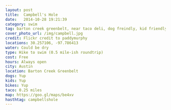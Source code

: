 ```yaml
---
layout: post
title:  Campbell's Hole
date:   2014-10-28 19:21:39
category: swim
tag: barton creek greenbelt, near taco deli, dog freindly, kid friendly, bike friendly
cover_photo_url: /img/campbell.jpg
credit: Flickr credit to paddymurphy
locations: 30.257106, -97.786413
water: Could be dry
type: Hike to swim (0.5 mile-ish roundtrip)
cost: Free
hours: Always open
city: Austin
location: Barton Creek Greenbelt
dogs: Yup
kids: Yup
bikes: Yup
taco: 0.25 miles
map: https://goo.gl/maps/be4xv 
hasthtag: campbellshole
---
```



